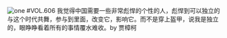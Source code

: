 ![one](http://image.wufazhuce.com/FkOA4ghUBBn4KcgJZ2aSlzMl5Lkb)
#VOL.606
我觉得中国需要一些非常彪悍的个性的人，彪悍到可以独立的与这个时代共舞，参与到里面，改变它，影响它。而不是穿上盔甲，说我是独立的，眼睁睁看着所有的事情覆水难收。by 贾樟柯